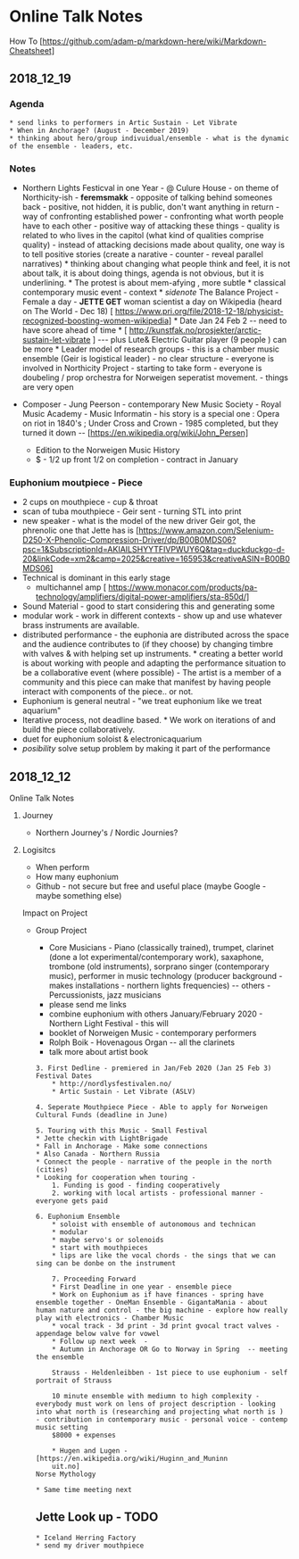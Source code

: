 # Online Talk Notes
How To [https://github.com/adam-p/markdown-here/wiki/Markdown-Cheatsheet]

## 2018_12_19
### Agenda
    * send links to performers in Artic Sustain - Let Vibrate
    * When in Anchorage? (August - December 2019)
    * thinking about hero/group indivuidual/ensemble - what is the dynamic of the ensemble - leaders, etc.

### Notes
* Northern Lights Festicval in one Year - @ Culure House - on theme of Northicity-ish -  **feremsmakk** - opposite of talking behind someones back - positive, not hidden, it is public, don't want anything in return - way of confronting established power - confronting what worth people have to each other - positive way of attacking these things - quality is related to who lives in the capitol (what kind of qualities comprise quality) - instead of attacking decisions made about quality, one way is to tell positive stories (create a narative - counter - reveal parallel narratives)
        * thinking about changing what people think and feel, it is not about talk, it is about doing things, agenda is not obvious, but it is underlining.
        * The protest is about mem-afying , more subtle
        * classical contemporary music event - context
        * *sidenote* The Balance Project - Female a day - **JETTE GET** woman scientist a day on Wikipedia (heard on The World - Dec 18) [ https://www.pri.org/file/2018-12-18/physicist-recognized-boosting-women-wikipedia]
         * Date Jan 24 Feb 2 -- need to have score ahead of time
         * [ http://kunstfak.no/prosjekter/arctic-sustain-let-vibrate ] --- plus Lute& Electric Guitar player  (9 people ) can be more
             * Leader model of research groups - this is a chamber music ensemble (Geir is logistical leader) - no clear structure - everyone is involved in Northicity Project - starting to take form - everyone is doubeling / prop orchestra for Norweigen seperatist movement.  - things are very open

* Composer - Jung Peerson - contemporary New Music Society - Royal Music Academy  - Music Informatin - his story is a special one : Opera on riot in 1840's ; Under Cross and Crown - 1985 completed, but they turned it down -- [https://en.wikipedia.org/wiki/John_Persen]
    * Edition to the Norweigen Music History
    * $ - 1/2 up front 1/2 on completion - contract in January

### Euphonium moutpiece - Piece
* 2 cups on mouthpiece - cup & throat
* scan of tuba mouthpiece - Geir sent - turning STL into print
* new speaker - what is the model of the new driver Geir got, the phrenolic one that Jette has is [https://www.amazon.com/Selenium-D250-X-Phenolic-Compression-Driver/dp/B00B0MDS06?psc=1&SubscriptionId=AKIAILSHYYTFIVPWUY6Q&tag=duckduckgo-d-20&linkCode=xm2&camp=2025&creative=165953&creativeASIN=B00B0MDS06]
* Technical is dominant in this early stage
    * multichannel amp [ https://www.monacor.com/products/pa-technology/amplifiers/digital-power-amplifiers/sta-850d/]
* Sound Material - good to start considering this and generating some
* modular work - work in different contexts - show up and use whatever brass instruments are available.
* distributed performance - the euphonia are distributed across the space and the audience contributes to (if they choose) by changing timbre with valves & with helping set up instruments.
        * creating a better world is about working with people and adapting the performance situation to be a collaborative event (where possible) - The artist is a member of a community and this piece can make that manifest by having people interact with components of the piece.. or not.
* Euphonium is general neutral  - "we treat euphonium like we treat aquarium"
* Iterative process, not deadline based.
        * We work on iterations of and build the piece collaboratively.
* duet for euphonium soloist & electronicaquarium
* *posibility* solve setup problem by making it part of the performance


## 2018_12_12

Online Talk Notes

1. Journey
    * Northern Journey's / Nordic Journies?
    
2. Logisitcs
    * When perform
    * How many euphonium
    * Github - not secure but free and useful place (maybe Google - maybe something else)
    
    Impact on Project
    * Group Project
        * Core Musicians - Piano (classically trained), trumpet, clarinet (done a lot experimental/contemporary work), saxaphone, trombone (old instruments), sorprano singer (contemporary music), performer in music technology (producer background - makes installations - northern lights frequencies) -- others - Percussionists, jazz musicians
         * please send me links
         * combine euphonium with others
         January/February 2020 - Northern Light Festival - this will
         * booklet of Norweigen Music - contemporary performers
         * Rolph Boik - Hovenagous Organ -- all the clarinets
         * talk more about artist book
          
          3. First Dedline - premiered in Jan/Feb 2020 (Jan 25 Feb 3) Festival Dates
              * http://nordlysfestivalen.no/
              * Artic Sustain - Let Vibrate (ASLV)
              
          4. Seperate Mouthpiece Piece - Able to apply for Norweigen Cultural Funds (deadline in June)
          
          5. Touring with this Music - Small Festival
          * Jette checkin with LightBrigade
          * Fall in Anchorage - Make some connections
          * Also Canada - Northern Russia
          * Connect the people - narrative of the people in the north (cities)
          * Looking for cooperation when touring -
              1. Funding is good - finding cooperatively
              2. working with local artists - professional manner - everyone gets paid
          
          6. Euphonium Ensemble
              * soloist with ensemble of autonomous and technican
              * modular
              * maybe servo's or solenoids
              * start with mouthpieces
              * lips are like the vocal chords - the sings that we can sing can be donbe on the instrument
              
              7. Proceeding Forward
              * First Deadline in one year - ensemble piece
              * Work on Euphonium as if have finances - spring have ensemble together - OneMan Ensemble - GigantaMania - about human nature and control - the big machine - explore how really play with electronics - Chamber Music
              * vocal track - 3d print - 3d print gvocal tract valves - appendage below valve for vowel
              * Follow up next week  -
              * Autumn in Anchorage OR Go to Norway in Spring  -- meeting the ensemble
              
              Strauss - Heldenleibben - 1st piece to use euphonium - self portrait of Strauss
              
              10 minute ensemble with mediumn to high complexity - everybody must work on lens of project description - looking into what north is (researching and projecting what north is ) - contribution in contemporary music - personal voice - contemp music setting
              $8000 + expenses
              
              * Hugen and Lugen - [https://en.wikipedia.org/wiki/Huginn_and_Muninn
              uit.no]
          Norse Mythology
          
          * Same time meeting next 
          
      ## Jette Look up - TODO
          * Iceland Herring Factory
          * send my driver mouthpiece

